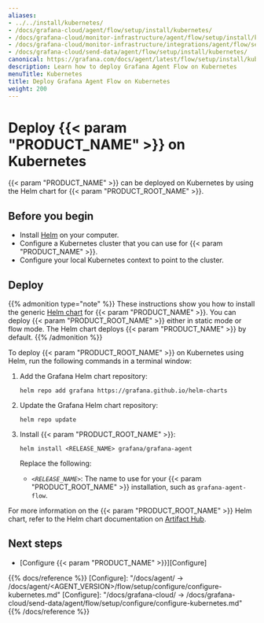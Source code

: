 ```yaml
---
aliases:
- ../../install/kubernetes/
- /docs/grafana-cloud/agent/flow/setup/install/kubernetes/
- /docs/grafana-cloud/monitor-infrastructure/agent/flow/setup/install/kubernetes/
- /docs/grafana-cloud/monitor-infrastructure/integrations/agent/flow/setup/install/kubernetes/
- /docs/grafana-cloud/send-data/agent/flow/setup/install/kubernetes/
canonical: https://grafana.com/docs/agent/latest/flow/setup/install/kubernetes/
description: Learn how to deploy Grafana Agent Flow on Kubernetes
menuTitle: Kubernetes
title: Deploy Grafana Agent Flow on Kubernetes
weight: 200
---
```


# Deploy {{< param "PRODUCT_NAME" >}} on Kubernetes

{{< param "PRODUCT_NAME" >}} can be deployed on Kubernetes by using the Helm chart for {{< param "PRODUCT_ROOT_NAME" >}}.

## Before you begin

* Install [Helm][] on your computer.
* Configure a Kubernetes cluster that you can use for {{< param "PRODUCT_NAME" >}}.
* Configure your local Kubernetes context to point to the cluster.

## Deploy

{{% admonition type="note" %}}
These instructions show you how to install the generic [Helm chart](https://github.com/grafana/agent/tree/main/operations/helm/charts/grafana-agent) for {{< param "PRODUCT_NAME" >}}.
You can deploy {{< param "PRODUCT_ROOT_NAME" >}} either in static mode or flow mode. The Helm chart deploys {{< param "PRODUCT_NAME" >}} by default.
{{% /admonition %}}

To deploy {{< param "PRODUCT_ROOT_NAME" >}} on Kubernetes using Helm, run the following commands in a terminal window:

1. Add the Grafana Helm chart repository:

   ```shell
   helm repo add grafana https://grafana.github.io/helm-charts
   ```

1. Update the Grafana Helm chart repository:

   ```shell
   helm repo update
   ```

1. Install {{< param "PRODUCT_ROOT_NAME" >}}:

   ```shell
   helm install <RELEASE_NAME> grafana/grafana-agent
   ```

   Replace the following:

   -  _`<RELEASE_NAME>`_: The name to use for your {{< param "PRODUCT_ROOT_NAME" >}} installation, such as `grafana-agent-flow`.

For more information on the {{< param "PRODUCT_ROOT_NAME" >}} Helm chart, refer to the Helm chart documentation on [Artifact Hub][].

[Artifact Hub]: https://artifacthub.io/packages/helm/grafana/grafana-agent

## Next steps

- [Configure {{< param "PRODUCT_NAME" >}}][Configure]

[Helm]: https://helm.sh

{{% docs/reference %}}
[Configure]: "/docs/agent/ -> /docs/agent/<AGENT_VERSION>/flow/setup/configure/configure-kubernetes.md"
[Configure]: "/docs/grafana-cloud/ -> /docs/grafana-cloud/send-data/agent/flow/setup/configure/configure-kubernetes.md"
{{% /docs/reference %}}

